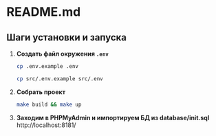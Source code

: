 # README.md

## Шаги установки и запуска

1. **Создать файл окружения `.env`**
   ```bash
   cp .env.example .env
   ````

    ```bash
   cp src/.env.example src/.env
   ```
   
2. **Собрать проект**
   ```bash
   make build && make up
   ```
   
3. **Заходим в PHPMyAdmin и импортируем БД из database/init.sql** http://localhost:8181/
